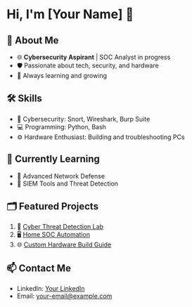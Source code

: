 # Hi, I'm [Your Name] 👋

## 🌟 About Me
- 🌐 **Cybersecurity Aspirant** | SOC Analyst in progress
- 🛡️ Passionate about tech, security, and hardware
- 📜 Always learning and growing

## 🛠️ Skills
- 🔐 Cybersecurity: Snort, Wireshark, Burp Suite
- 💻 Programming: Python, Bash
- ⚙️ Hardware Enthusiast: Building and troubleshooting PCs

## 🌱 Currently Learning
- 📘 Advanced Network Defense
- 🔧 SIEM Tools and Threat Detection

## 🗂️ Featured Projects
1. 🔗 [Cyber Threat Detection Lab](https://github.com/yourusername/project1)
2. 🖥️ [Home SOC Automation](https://github.com/yourusername/project2)
3. 🌐 [Custom Hardware Build Guide](https://github.com/yourusername/project3)

## 📫 Contact Me
- LinkedIn: [Your LinkedIn](https://www.linkedin.com/in/your-profile)
- Email: your-email@example.com
